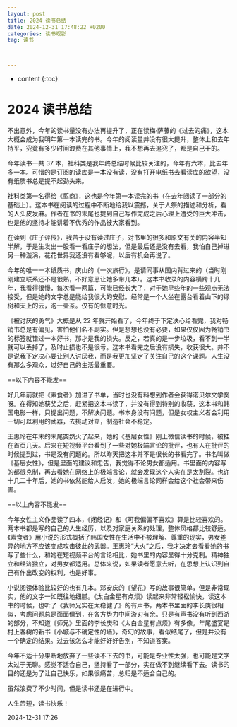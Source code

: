 ```yaml
---
layout: post
title: 2024 读书总结
date: 2024-12-31 17:48:22 +0200
categories: 读书观影
tag: 读书



---
```


* content
{:toc}




# 2024 读书总结



不出意外，今年的读书量没有办法再提升了，正在读梅·萨藤的《过去的痛》，这本大概会成为我明年第一本读完的书。今年的阅读量并没有很大提升，整体上和去年持平，究竟有多少时间浪费在其他事情上，我不想再去追究了，都是自己干的。

今年读书一共 37 本，社科类是我年终总结时候比较关注的，今年有六本，比去年多一本。可惜的是订阅的读库是一本没有读，没有打开电纸书去看读库的欲望，没有纸质书总是提不起劲头来。

社科类第一名得给《翦商》，这也是今年第一本读完的书（在去年阅读了一部分的基础上）。这本书在阅读的过程中不断地给我以震撼，关于人祭的描述和分析，看的人头皮发麻。作者在书的末尾也提到自己写作完成之后心理上遭受的巨大冲击，也是他的坚持才能讲着不优秀的作品被大家看到。

在读到《庄子评传》，我苦于没有读过庄子，对书里的很多和原文有关的内容半知半解，于是生发出一股看一看庄子的想法，但是最后还是没有去看，我怕自己掉进另一种漩涡，花花世界我还没有看够呢，以后有机会再说了。

今年的唯一一本纸质书，庆山的《一次旅行》，是请同事从国内背过来的（当时刚刚建立联系还不是很熟，不好意思让她多带几本）。这本书收录的内容横跨十几年，我看得很慢，每次看一两篇，可能已经长大了，对于她早些年的一些观点无法接受，但是她的文字总是能给我很大的安慰。经常是一个人坐在露台看着山下的绿树和天上的云，泡一壶茶。仅有的惬意时光。

《被讨厌的勇气》大概是从 22 年就开始看了，今年终于下定决心给看完，我对畅销书总是有偏见，害怕他们名不副实。但是想想也没有必要，如果仅仅因为畅销书的标签就错过一本好书，那才是我的损失。反之，若真的是一步垃圾，看不到一半就可以丢掉了，及时止损也不是很亏。这本书看完之后没有损失，收获很大。并不是说我下定决心要让别人讨厌我，而是我更加坚定了关注自己的这个课题。人生没有那么多观众，过好自己的生活最重要。

==以下内容不能发==

好几年前就把《素食者》加进了书单，当时也没有料想到作者会获得诺贝尔文学奖呀。在得知她获奖之后，赶紧把这本书读了，并没有得到特别的收获，这本书和韩国电影一样，只提出问题，不解决问题。书本身没有问题，但是女权主义者会利用一切可以利用的武器，去挑动对立，制造社会不稳定。

王惠玲在年末的末尾突然火了起来，她的《基层女性》刚上微信读书的时候，被挂在首页几天。后来在短视频平台看到了一些对她极端言论的批评，也有人在批评的时候提到过，书是没有问题的。所以昨天把这本并不是很长的书看完了。书名叫做《基层女性》，但是里面的建议和忠告，我觉得不论男女都适用。书里面的内容写的都很克制，再去看她在网络上的极端言论，就会发现这个人实在是太割裂。也许十几二十年后，她的书依然能给人启发，她的极端言论同样会给这个社会带来伤害。

==以上内容不能发==

今年女性主义作品读了四本，《闭经记》和《可我偏偏不喜欢》算是比较喜欢的。两本书都是写的自己的人生经历，以及对家庭关系的处理，整体风格都比较舒适。《素食者》用小说的形式概括了韩国女性在生活中不被理解、尊重的现实，男女差异的地方不应该变成攻击彼此的武器。王惠玲“大火”之后，我才决定去看看她的书写了些什么，和她在短视频平台的言论相比，她书里的内容显得十分克制。精神独立和经济独立，对男女都适用。总体来说，如果读者愿意去听，在思想上认识到自己有作出改变的权利，也是好事。

小说阅读体验比较好的也有几本。邓安庆的《望花》写的故事很简单，但是非常现实，他的文字一如既往地细腻。《太白金星有点烦》读起来非常轻松愉快，读这本书的时候，也听了《我师兄实在太稳健了》的有声书，两本书里面的李长庚很相似，考虑问题总是面面俱到，在各方势力中间游刃有余。只是有声书没有听到西游的部分，不知道《师兄》里面的李长庚和《太白金星有点烦》有多像。年尾盛宴是村上春树的新书《小城与不确定性的墙》，奇幻的故事，看似结尾了，但是并没有一个确定的结果。过去该怎么才能好好好告别，不知道答案。

今年不适十分果断地放弃了一些读不下去的书，可能是专业性太强，也可能是文字太过于无聊。感觉不适合自己，坚持看了一部分，实在做不到继续看下去。读书的目的还是为了让自己快乐，如果很痛苦，总归是不适合自己的。

虽然浪费了不少时间，但是读书还是在进行中。

人生苦短，读书快乐！

2024-12-31 17:26